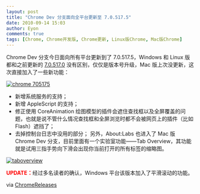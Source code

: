 ```yaml
---
layout: post
title: "Chrome Dev 分支面向全平台更新至 7.0.517.5"
date: 2010-09-14 15:03
author: Eyon
comments: true
tags: [Chrome, Chrome开发版, Chrome更新, Linux版Chrome, Mac版Chrome]
---
```

Chrome Dev 分支今日面向所有平台更新到了 7.0.517.5，Windows 和 Linux 版都和之前更新的 [7.0.517.0](http://www.chromi.org/archives/7187) 没有区别，仅仅是版本号升级，Mac 版上次没更新，这次直接加入了一些新功能：

<a href="http://img.chromi.org/2010/09/chrome-705175.png">![](http://img.chromi.org/2010/09/chrome-705175.png "chrome 705175")</a>


*   新增系统服务的支持；
*   新增 AppleScript 的支持；
*   修正使用 CoreAnimation 绘图模型的插件会遮住查找框以及全屏覆盖的问题，也就是说不管什么情况查找框和全屏浏览时都不会被网页上的插件（比如Flash）遮挡了；
*   去掉控制台日志中没用的部分；
另外，About:Labs 也进入了 Mac 版 Chrome Dev 分支，目前里面有一个实验室功能——Tab Overview，其功能就是试用三指手势向下滑会出现你当前打开的所有标签的缩略图。

<a href="http://img.chromi.org/2010/09/taboverview.png">![](http://img.chromi.org/2010/09/taboverview-550x346.png "taboverview")</a>

<span style="color: #ff0000;">**UPDATE：**</span>经过多名读者的确认，Windows 平台该版本加入了平滑滚动的功能。

via [ChromeReleases](http://googlechromereleases.blogspot.com/2010/09/dev-channel-update.html)
